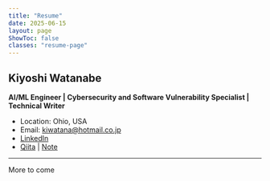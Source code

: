 ```yaml
---
title: "Resume"
date: 2025-06-15
layout: page
ShowToc: false
classes: "resume-page"
---
```


## Kiyoshi Watanabe

**AI/ML Engineer | Cybersecurity and Software Vulnerability Specialist | Technical Writer**

- Location: Ohio, USA
- Email: kiwatana@hotmail.co.jp
- [LinkedIn](https://linkedin.com/in/kiyoshi-watanabe-06395213)
- [Qiita](https://qiita.com/iptracej) | [Note](https://note.com/kiwatana)

---
More to come
